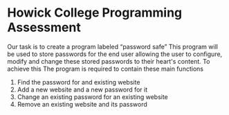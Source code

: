 # Howick College Programming Assessment 

Our task is to create a program labeled “password safe” This program will be used to store passwords for the end user allowing the user to configure, modify and change these stored passwords to their heart's content. To achieve this The program is required to contain these main functions

1. Find the password for and existing website
2. Add a new website and a new password for it
3. Change an existing password for an existing website
4. Remove an existing website and its password
